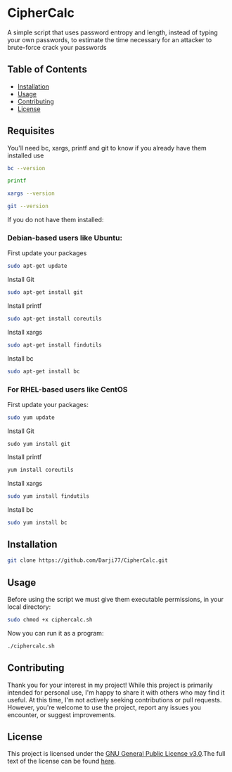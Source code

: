 # CipherCalc

A simple script that uses password entropy and length, instead of typing your own passwords, to estimate the time necessary for an attacker to brute-force crack your passwords

## Table of Contents

- [Installation](#installation)
- [Usage](#usage)
- [Contributing](#contributing)
- [License](#license)

## Requisites
You'll need bc, xargs, printf and git to know if you already have them installed use
```bash
bc --version
```

```bash
printf
```

```bash
xargs --version
```

```bash
git --version
```

If you do not have them installed:

### Debian-based users like Ubuntu:
First update your packages
```bash
sudo apt-get update
```

Install Git
```bash
sudo apt-get install git
```

Install printf
```bash
sudo apt-get install coreutils
```

Install xargs
```bash
sudo apt-get install findutils
```

Install bc
```bash
sudo apt-get install bc
```



### For RHEL-based users like CentOS
First update your packages:
```bash
sudo yum update
```

Install Git
```
sudo yum install git
```

Install printf
```bash
yum install coreutils
```

Install xargs
```bash
sudo yum install findutils
```

Install bc
```bash
sudo yum install bc
```



## Installation

```bash
git clone https://github.com/Darji77/CipherCalc.git
```

## Usage
Before using the script we must give them executable permissions, in your local directory:
```bash
sudo chmod +x ciphercalc.sh
```

Now you can run it as a program:

```bash
./ciphercalc.sh
```



## Contributing

Thank you for your interest in my project! While this project is primarily intended for personal use, I'm happy to share it with others who may find it useful. At this time, I'm not actively seeking contributions or pull requests. However, you're welcome to use the project, report any issues you encounter, or suggest improvements.



## License

This project is licensed under the [GNU General Public License v3.0](https://www.gnu.org/licenses/gpl-3.0.en.html).The full text of the license can be found [here](./license.txt).

